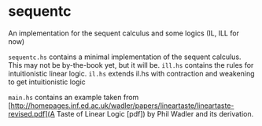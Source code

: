 sequentc
========

An implementation for the sequent calculus and some logics (IL, ILL for now)

`sequentc.hs` contains a minimal implementation of the sequent calculus. This may not be by-the-book yet, but it will be.
`ill.hs` contains the rules for intuitionistic linear logic.
`il.hs` extends il.hs with contraction and weakening to get intuitionistic logic

`main.hs` contains an example taken from [http://homepages.inf.ed.ac.uk/wadler/papers/lineartaste/lineartaste-revised.pdf](A Taste of Linear Logic [pdf]) by Phil Wadler and its derivation.
